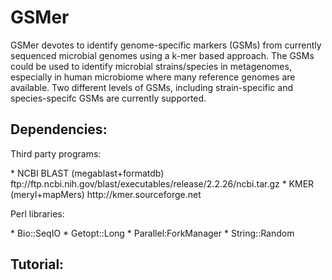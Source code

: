 GSMer 
=====
GSMer devotes to identify genome-specific markers (GSMs) from currently sequenced microbial genomes using a k-mer based approach. The GSMs could be used to identify microbial strains/species in metagenomes, especially in human microbiome where many reference genomes are available. Two different levels of GSMs, including strain-specific and species-specifc GSMs are currently supported. 

Dependencies:  
-----------------------------------------------------------------------
<dl>
<dt>Third party programs:</dt>
</dl>
* NCBI BLAST (megablast+formatdb)  
ftp://ftp.ncbi.nih.gov/blast/executables/release/2.2.26/ncbi.tar.gz  
* KMER (meryl+mapMers)  
http://kmer.sourceforge.net

<dl>
<dt>Perl libraries:</dt>
</dl>
* Bio::SeqIO  
* Getopt::Long  
* Parallel:ForkManager  
* String::Random  

Tutorial:
-----------------------------------------------------------------------
